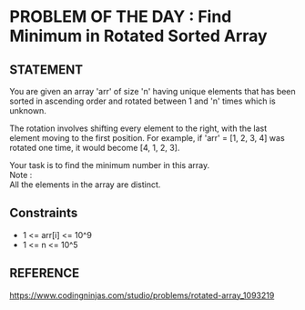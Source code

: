 # PROBLEM OF THE DAY : Find Minimum in Rotated Sorted Array

## STATEMENT 

You are given an array 'arr' of size 'n' having unique elements that has been sorted in ascending order and rotated between 1 and 'n' times which is unknown.<br>

The rotation involves shifting every element to the right, with the last element moving to the first position. For example, if 'arr' = [1, 2, 3, 4] was rotated one time, it would become [4, 1, 2, 3].<br>

Your task is to find the minimum number in this array.<br>
Note :<br>
All the elements in the array are distinct.

## Constraints

* 1 <= arr[i] <= 10^9
* 1 <= n <= 10^5

## REFERENCE

https://www.codingninjas.com/studio/problems/rotated-array_1093219